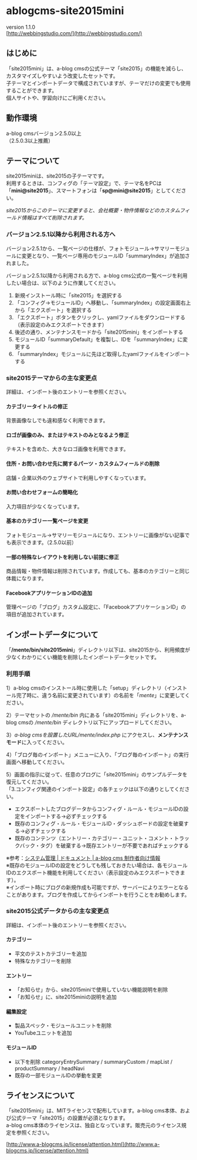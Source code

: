 # ablogcms-site2015mini

version 1.1.0  
[http://webbingstudio.com/](http://webbingstudio.com/)

## はじめに

「site2015mini」は、a-blog cmsの公式テーマ「site2015」の機能を減らし、カスタマイズしやすいよう改変したセットです。  
子テーマとインポートデータで構成されていますが、テーマだけの変更でも使用することができます。  
個人サイトや、学習向けにご利用ください。

## 動作環境

a-blog cmsバージョン2.5.0以上  
（2.5.0.3以上推薦）

## テーマについて

site2015miniは、site2015の子テーマです。  
利用するときは、コンフィグの「テーマ設定」で、テーマ名をPCは「**mini@site2015**」、スマートフォンは「**sp@mini@site2015**」としてください。

*site2015からこのテーマに変更すると、会社概要・物件情報などのカスタムフィールド情報はすべて削除されます。*

### バージョン2.5.1以降から利用される方へ

バージョン2.5.1から、一覧ページの仕様が、フォトモジュール→サマリーモジュールに変更となり、一覧ページ専用のモジュールID「summaryIndex」が追加されました。

バージョン2.5.1以降から利用される方で、a-blog cms公式の一覧ページを利用したい場合は、以下のように作業してください。

1. 新規インストール時に「site2015」を選択する
1. 「コンフィグ→モジュールID」へ移動し、「summaryIndex」の設定画面右上から「エクスポート」を選択する
1. 「エクスポート」ボタンをクリックし、yamlファイルをダウンロードする（表示設定のみエクスポートできます）
1. 後述の通り、メンテナンスモードから「site2015mini」をインポートする
1. モジュールID「summaryDefault」を複製し、IDを「summaryIndex」に変更する
1. 「summaryIndex」モジュールに先ほど取得したyamlファイルをインポートする

### site2015テーマからの主な変更点

詳細は、インポート後のエントリーを参照ください。

#### カテゴリータイトルの修正

背景画像なしでも違和感なく利用できます。

#### ロゴが画像のみ、またはテキストのみとなるよう修正

テキストを含めた、大きなロゴ画像を利用できます。

#### 住所・お問い合わせ先に関するパーツ・カスタムフィールドの削除

店舗・企業以外のウェブサイトで利用しやすくなっています。

#### お問い合わせフォームの簡略化

入力項目が少なくなっています。

#### 基本のカテゴリー一覧ページを変更

フォトモジュール→サマリーモジュールになり、エントリーに画像がない記事でも表示できます。（2.5.0以前）

#### 一部の特殊なレイアウトを利用しない前提に修正

商品情報・物件情報は削除されています。作成しても、基本のカテゴリーと同じ体裁になります。

#### FacebookアプリケーションIDの追加

管理ページの「ブログ」カスタム設定に、「FacebookアプリケーションID」の項目が追加されています。

## インポートデータについて

「**/mente/bin/site2015mini**」ディレクトリ以下は、site2015から、利用頻度が少なくわかりにくい機能を削除したインポートデータセットです。 

### 利用手順

1）a-blog cmsのインストール時に使用した「setup」ディレクトリ（インストール完了時に、違う名前に変更されています）の名前を「*mente*」に変更してください。

2）テーマセットの */mente/bin* 内にある「site2015mini」ディレクトリを、a-blog cmsの */mente/bin* ディレクトリ以下にアップロードしてください。

3）*a-blog cmsを設置したURL/mente/index.php* にアクセスし、**メンテナンスモード**に入ってください。

4）「ブログ毎のインポート」メニューに入り、「ブログ毎のインポート」の実行画面へ移動してください。

5）画面の指示に従って、任意のブログに「site2015mini」のサンプルデータを復元してください。  
「3.コンフィグ関連のインポート設定」の各チェックは以下の通りとしてください。

- エクスポートしたブログデータからコンフィグ・ルール・モジュールIDの設定をインポートする→必ずチェックする
- 既存のコンフィグ・ルール・モジュールID・ダッシュボードの設定を破棄する→必ずチェックする
- 既存のコンテンツ（エントリー・カテゴリー・ユニット・コメント・トラックバック・タグ）を破棄する→既存エントリーが不要であればチェックする

※参考：[システム管理 | ドキュメント | a-blog cms 制作者向け情報](http://developer.a-blogcms.jp/document/system/)   
※既存のモジュールIDの設定をどうしても残しておきたい場合は、各モジュールIDのエクスポート機能を利用してください（表示設定のみエクスポートできます）。  
※インポート時にブログの新規作成も可能ですが、サーバーによりエラーとなることがあります。ブログを作成してからインポートを行うことをお勧めします。 

### site2015公式データからの主な変更点

詳細は、インポート後のエントリーを参照ください。

#### カテゴリー

- 平文のテストカテゴリーを追加
- 特殊なカテゴリーを削除

#### エントリー

- 「お知らせ」から、site2015miniで使用していない機能説明を削除
- 「お知らせ」に、site2015miniの説明を追加

#### 編集設定

- 製品スペック・モジュールユニットを削除
- YouTubeユニットを追加

#### モジュールID

- 以下を削除 categoryEntrySummary / summaryCustom / mapList / productSummary / headNavi
- 既存の一部モジュールIDの挙動を変更

## ライセンスについて

「site2015mini」は、MITライセンスで配布しています。a-blog cms本体、および公式テーマ「site2015」の設置が必須となります。  
a-blog cms本体のライセンスは、独自となっています。販売元のライセンス規定を参照ください。

[http://www.a-blogcms.jp/license/attention.html](http://www.a-blogcms.jp/license/attention.html)
